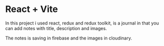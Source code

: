 # React + Vite


In this project i used react, redux and redux toolkit, is a journal in that you can add notes with title, description and images.

The notes is saving in firebase and the images in cloudinary.
